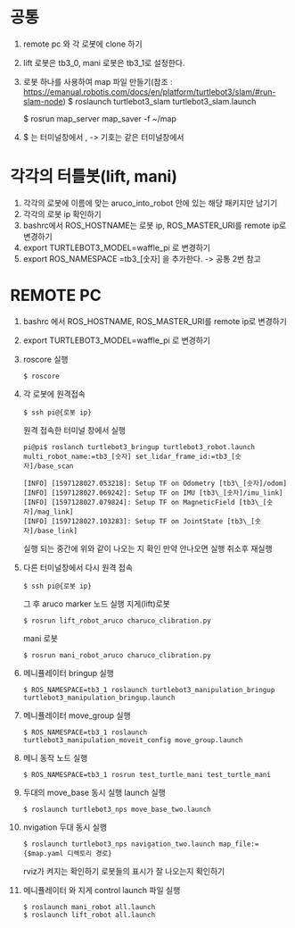 # 공통

1. remote pc 와 각 로봇에 clone 하기

2. lift 로봇은 tb3_0, mani 로봇은 tb3_1로 설정한다.

3. 로봇 하나를 사용하여 map 파일 만들기(참조 : https://emanual.robotis.com/docs/en/platform/turtlebot3/slam/#run-slam-node)
   \$ roslaunch turtlebot3_slam turtlebot3_slam.launch

   \$ rosrun map_server map_saver -f ~/map

4. \$ 는 터미널창에서 , -> 기호는 같은 터미널창에서

# 각각의 터틀봇(lift, mani)

1. 각각의 로봇에 이름에 맞는 aruco_into_robot 안에 있는 해당 패키지만 남기기
2. 각각의 로봇 ip 확인하기
3. bashrc에서 ROS_HOSTNAME는 로봇 ip, ROS_MASTER_URI를 remote ip로 변경하기
4.  export TURTLEBOT3_MODEL=waffle_pi 로 변경하기
5. export ROS_NAMESPACE =tb3_[숫자] 을 추가한다. -> 공통 2번 참고



# REMOTE PC

1. bashrc 에서 ROS_HOSTNAME, ROS_MASTER_URI를 remote ip로 변경하기

2.  export TURTLEBOT3_MODEL=waffle_pi 로 변경하기

3. roscore 실행

   ```
   $ roscore
   ```

4. 각 로봇에 원격접속

   ```
   $ ssh pi@{로봇 ip}
   ```

   원격 접속한 터미널 창에서 실행

   ```
   pi@pi$ roslanch turtlebot3_bringup turtlebot3_robot.launch multi_robot_name:=tb3_[숫자] set_lidar_frame_id:=tb3_[숫자]/base_scan
   
   [INFO] [1597128027.053218]: Setup TF on Odometry [tb3\_[숫자]/odom]
   [INFO] [1597128027.069242]: Setup TF on IMU [tb3\_[숫자]/imu_link]
   [INFO] [1597128027.079824]: Setup TF on MagneticField [tb3\_[숫자]/mag_link]
   [INFO] [1597128027.103283]: Setup TF on JointState [tb3\_[숫자]/base_link]
   ```

   실행 되는 중간에 위와 같이 나오는 지 확인 만약 안나오면 실행 취소후 재실행

5. 다른 터미널창에서 다시 원격 접속

   ```
   $ ssh pi@{로봇 ip}
   ```

   그 후 aruco marker 노드 실행
   지게(lift)로봇

   ```
   $ rosrun lift_robot_aruco charuco_clibration.py
   ```

   mani 로봇

   ```
   $ rosrun mani_robot_aruco charuco_clibration.py
   ```

6. 메니퓰레이터 bringup 실행

   ```
   $ ROS_NAMESPACE=tb3_1 roslaunch turtlebot3_manipulation_bringup turtlebot3_manipulation_bringup.launch
   ```

7. 메니퓰레이터 move_group 실행

   ```
   $ ROS_NAMESPACE=tb3_1 roslaunch turtlebot3_manipulation_moveit_config move_group.launch
   ```

8. 메니 동작 노드 실행

   ```
   $ ROS_NAMESPACE=tb3_1 rosrun test_turtle_mani test_turtle_mani
   ```

9. 두대의 move_base 동시 실행 launch 실행

   ```
   $ roslaunch turtlebot3_nps move_base_two.launch
   ```

10. nvigation 두대 동시 실행

    ```
    $ roslaunch turtlebot3_nps navigation_two.launch map_file:={$map.yaml 디렉토리 경로}
    ```

    rviz가 켜지는 확인하기
    로봇들의 표시가 잘 나오는지 확인하기

11. 메니퓰레이터 와 지게 control launch 파일 실행

    ````
    $ roslaunch mani_robot all.launch
    $ roslaunch lift_robot all.launch
    ````

    